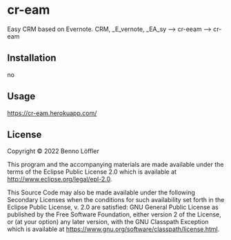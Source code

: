 
# cr-eam

Easy CRM based on Evernote. 
CRM, _E_vernote, _EA_sy --> cr-eeam --> cr-eam  

## Installation

no

## Usage

https://cr-eam.herokuapp.com/


## License

Copyright © 2022 Benno Löffler

This program and the accompanying materials are made available under the
terms of the Eclipse Public License 2.0 which is available at
http://www.eclipse.org/legal/epl-2.0.

This Source Code may also be made available under the following Secondary
Licenses when the conditions for such availability set forth in the Eclipse
Public License, v. 2.0 are satisfied: GNU General Public License as published by
the Free Software Foundation, either version 2 of the License, or (at your
option) any later version, with the GNU Classpath Exception which is available
at https://www.gnu.org/software/classpath/license.html.

